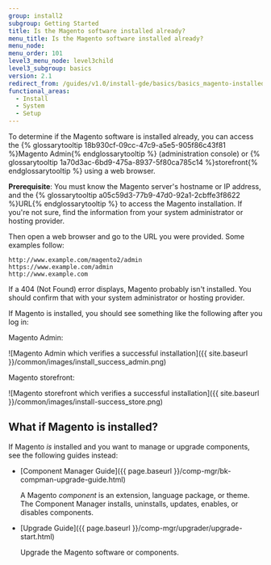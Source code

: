 ```yaml
---
group: install2
subgroup: Getting Started
title: Is the Magento software installed already?
menu_title: Is the Magento software installed already?
menu_node:
menu_order: 101
level3_menu_node: level3child
level3_subgroup: basics
version: 2.1
redirect_from: /guides/v1.0/install-gde/basics/basics_magento-installed.html
functional_areas:
  - Install
  - System
  - Setup
---
```


To determine if the Magento software is installed already, you can access the {% glossarytooltip 18b930cf-09cc-47c9-a5e5-905f86c43f81 %}Magento Admin{% endglossarytooltip %} (administration console) or {% glossarytooltip 1a70d3ac-6bd9-475a-8937-5f80ca785c14 %}storefront{% endglossarytooltip %} using a web browser.

**Prerequisite**: You must know the Magento server's hostname or IP address, and the {% glossarytooltip a05c59d3-77b9-47d0-92a1-2cbffe3f8622 %}URL{% endglossarytooltip %} to access the Magento installation. If you're not sure, find the information from your system administrator or hosting provider.

Then open a web browser and go to the URL you were provided. Some examples follow:

	http://www.example.com/magento2/admin
	https://www.example.com/admin
	http://www.example.com

If a 404 (Not Found) error displays, Magento probably isn't installed. You should confirm that with your system administrator or hosting provider.

If Magento is installed, you should see something like the following after you log in:

Magento Admin:

![Magento Admin which verifies a successful installation]({{ site.baseurl }}/common/images/install_success_admin.png)


Magento storefront:

![Magento storefront which verifies a successful installation]({{ site.baseurl }}/common/images/install-success_store.png)

## What if Magento is installed?

If Magento *is* installed and you want to manage or upgrade components, see the following guides instead:

*	[Component Manager Guide]({{ page.baseurl }}/comp-mgr/bk-compman-upgrade-guide.html)

	A Magento *component* is an extension, language package, or theme. The Component Manager installs, uninstalls, updates, enables, or disables components.
*	[Upgrade Guide]({{ page.baseurl }}/comp-mgr/upgrader/upgrade-start.html)

	Upgrade the Magento software or components.
